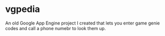 # vgpedia
An old Google App Engine project I created that lets you enter game genie codes and call a phone numebr to look them up.
